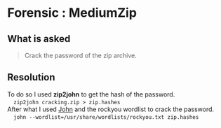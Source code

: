 # Forensic : MediumZip

## What is asked

> Crack the password of the zip archive.

## Resolution

To do so I used **zip2john** to get the hash of the password.\
&emsp;`zip2john cracking.zip > zip.hashes`\
After what I used [John](https://www.openwall.com/john/) and the rockyou wordlist to crack the password.\
&emsp;`john --wordlist=/usr/share/wordlists/rockyou.txt zip.hashes`
